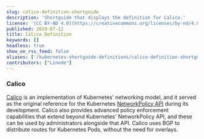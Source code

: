 ```yaml
---
slug: calico-definition-shortguide
description: 'Shortguide that displays the definition for Calico.'
license: '[CC BY-ND 4.0](https://creativecommons.org/licenses/by-nd/4.0)'
published: 2019-07-12
title: Calico Definition
keywords: []
headless: true
show_on_rss_feed: false
aliases: ['/kubernetes-shortguide-definitions/calico-definition-shortguide/']
contributors: ["Linode"]
---
```


### Calico

[Calico](https://docs.projectcalico.org/v3.8/introduction/) is an implementation of Kubernetes' networking model, and it served as the original reference for the Kubernetes [NetworkPolicy API](https://kubernetes.io/docs/concepts/services-networking/network-policies/) during its development. Calico also provides advanced policy enforcement capabilities that extend beyond Kubernetes' NetworkPolicy API, and these can be used by administrators alongside that API. Calico uses BGP to distribute routes for Kubernetes Pods, without the need for overlays.
